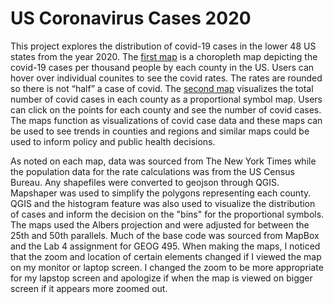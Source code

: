 # US Coronavirus Cases 2020

This project explores the distribution of covid-19 cases in the lower 48 US states from the year 2020. The [first map](https://sarahg9.github.io/CoronavirusCases2020/map1) is a choropleth map depicting the covid-19 cases per thousand people by each county in the US. Users can hover over individual counites to see the covid rates. The rates are rounded so there is not “half” a case of covid. The [second map](https://sarahg9.github.io/CoronavirusCases2020/map2) visualizes the total number of covid cases in each county as a proportional symbol map. Users can click on the points for each county and see the number of covid cases. The maps function as visualizations of covid case data and these maps can be used to see trends in counties and regions and similar maps could be used to inform policy and public health decisions. 

As noted on each map, data was sourced from The New York Times while the population data for the rate calculations was from the US Census Bureau. Any shapefiles were converted to geojson through QGIS. Mapshaper was used to simplify the polygons representing each county. QGIS and the histogram feature was also used to visualize the distribution of cases and inform the decision on the "bins" for the proportional symbols.  The maps used the Albers projection and were adjusted for between the 25th and 50th parallels. Much of the base code was sourced from MapBox and the Lab 4 assignment for GEOG 495. When making the maps, I noticed that the zoom and location of certain elements changed if I viewed the map on my monitor or laptop screen. I changed the zoom to be more appropriate for my lapstop screen and apologize if when the map is viewed on bigger screen if it appears more zoomed out. 